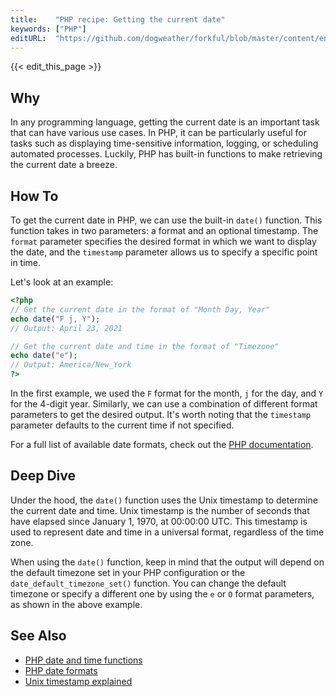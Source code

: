 ```yaml
---
title:    "PHP recipe: Getting the current date"
keywords: ["PHP"]
editURL:  "https://github.com/dogweather/forkful/blob/master/content/en/php/getting-the-current-date.md"
---
```


{{< edit_this_page >}}

## Why

In any programming language, getting the current date is an important task that can have various use cases. In PHP, it can be particularly useful for tasks such as displaying time-sensitive information, logging, or scheduling automated processes. Luckily, PHP has built-in functions to make retrieving the current date a breeze.

## How To

To get the current date in PHP, we can use the built-in `date()` function. This function takes in two parameters: a format and an optional timestamp. The `format` parameter specifies the desired format in which we want to display the date, and the `timestamp` parameter allows us to specify a specific point in time.

Let's look at an example:

```PHP
<?php
// Get the current date in the format of "Month Day, Year"
echo date("F j, Y");
// Output: April 23, 2021

// Get the current date and time in the format of "Timezone"
echo date("e");
// Output: America/New_York
?>
```

In the first example, we used the `F` format for the month, `j` for the day, and `Y` for the 4-digit year. Similarly, we can use a combination of different format parameters to get the desired output. It's worth noting that the `timestamp` parameter defaults to the current time if not specified.

For a full list of available date formats, check out the [PHP documentation](https://www.php.net/manual/en/function.date.php).

## Deep Dive

Under the hood, the `date()` function uses the Unix timestamp to determine the current date and time. Unix timestamp is the number of seconds that have elapsed since January 1, 1970, at 00:00:00 UTC. This timestamp is used to represent date and time in a universal format, regardless of the time zone.

When using the `date()` function, keep in mind that the output will depend on the default timezone set in your PHP configuration or the `date_default_timezone_set()` function. You can change the default timezone or specify a different one by using the `e` or `O` format parameters, as shown in the above example.

## See Also

- [PHP date and time functions](https://www.php.net/manual/en/ref.datetime.php)
- [PHP date formats](https://www.php.net/manual/en/datetime.format.php)
- [Unix timestamp explained](https://en.wikipedia.org/wiki/Unix_time)